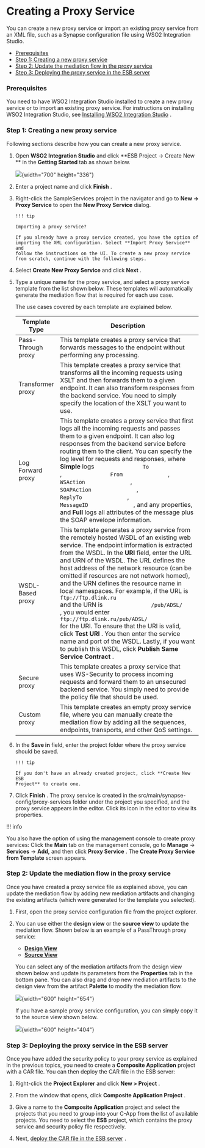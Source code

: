 # Creating a Proxy Service

You can create a new proxy service or import an existing proxy service
from an XML file, such as a Synapse configuration file using WSO2
Integration Studio.

-   [Prerequisites](#CreatingaProxyService-Prerequisites)
-   [Step 1: Creating a new proxy
    service](#CreatingaProxyService-createStep1:Creatinganewproxyservice)
-   [Step 2: Update the mediation flow in the proxy
    service](#CreatingaProxyService-Step2:Updatethemediationflowintheproxyservice)
-   [Step 3: Deploying the proxy service in the ESB
    server](#CreatingaProxyService-Step3:DeployingtheproxyserviceintheESBserver)

### Prerequisites

You need to have WSO2 Integration Studio installed to create a new proxy
service or to import an existing proxy service. For instructions on
installing WSO2 Integration Studio, see [Installing WSO2 Integration
Studio](https://docs.wso2.com/display/EI611/Installing+Enterprise+Integrator+Tooling)
.

### Step 1: Creating a new proxy service

Following sections describe how you can create a new proxy service.

1.  Open **WSO2 Integration Studio** and click **ESB Project → Create
    New ** in the **Getting Started** tab as shown below.

    ![](attachments/119130913/119130914.png){width="700" height="336"}  

2.  Enter a project name and click **Finish** .

3.  Right-click the SampleServices project in the navigator and go to
    **New → Proxy Service** to open the **New Proxy Service** dialog.

        !!! tip
    
        Importing a proxy service?
    
        If you already have a proxy service created, you have the option of
        importing the XML configuration. Select **Import Proxy Service** and
        follow the instructions on the UI. To create a new proxy service
        from scratch, continue with the following steps.
    

4.  Select **Create New Proxy Service** and click **Next** .

5.  Type a unique name for the proxy service, and select a proxy service
    template from the list shown below. These templates will
    automatically generate the mediation flow that is required for each
    use case.

    The use cases covered by each template are explained below.

    <table>
    <colgroup>
    <col style="width: 12%" />
    <col style="width: 87%" />
    </colgroup>
    <thead>
    <tr class="header">
    <th>Template Type</th>
    <th>Description</th>
    </tr>
    </thead>
    <tbody>
    <tr class="odd">
    <td>Pass-Through proxy</td>
    <td>This template creates a proxy service that forwards messages to the endpoint without performing any processing.</td>
    </tr>
    <tr class="even">
    <td>Transformer proxy</td>
    <td>This template creates a proxy service that transforms all the incoming requests using XSLT and then forwards them to a given endpoint. It can also transform responses from the backend service. You need to simply specify the location of the XSLT you want to use.</td>
    </tr>
    <tr class="odd">
    <td>Log Forward proxy</td>
    <td>This template creates a proxy service that first logs all the incoming requests and passes them to a given endpoint. It can also log responses from the backend service before routing them to the client. You can specify the log level for requests and responses, where <strong>Simple</strong> logs <code>               To              </code> , <code>               From              </code> , <code>               WSAction              </code> , <code>               SOAPAction              </code> , <code>               ReplyTo              </code> , <code>               MessageID              </code> , and any properties, and <strong>Full</strong> logs all attributes of the message plus the SOAP envelope information.</td>
    </tr>
    <tr class="even">
    <td>WSDL-Based proxy</td>
    <td>This template generates a proxy service from the remotely hosted WSDL of an existing web service. The endpoint information is extracted from the WSDL. In the <strong>URI</strong> field, enter the URL and URN of the WSDL. The URL defines the host address of the network resource (can be omitted if resources are not network homed), and the URN defines the resource name in local namespaces. For example, if the URL is <code>                                                ftp://ftp.dlink.ru                                             </code> and the URN is <code>               /pub/ADSL/              </code> , you would enter <code>                                                ftp://ftp.dlink.ru/pub/ADSL/                                             </code> for the URI. To ensure that the URI is valid, click <strong>Test URI</strong> . You then enter the service name and port of the WSDL. Lastly, if you want to publish this WSDL, click <strong>Publish Same Service Contract</strong> .</td>
    </tr>
    <tr class="odd">
    <td>Secure proxy</td>
    <td>This template creates a proxy service that uses WS-Security to process incoming requests and forward them to an unsecured backend service. You simply need to provide the policy file that should be used.</td>
    </tr>
    <tr class="even">
    <td>Custom proxy</td>
    <td>This template creates an empty proxy service file, where you can manually create the mediation flow by adding all the sequences, endpoints, transports, and other QoS settings.</td>
    </tr>
    </tbody>
    </table>

6.  In the **Save in** field, enter the project folder where the proxy
    service should be saved.

        !!! tip
    
        If you don't have an already created project, click **Create New ESB
        Project** to create one.
    

7.  Click **Finish** . The proxy service is created in the
    src/main/synapse-config/proxy-services folder under the project you
    specified, and the proxy service appears in the editor. Click its
    icon in the editor to view its properties.

!!! info

You also have the option of using the management console to create proxy
services: Click the **Main** tab on the management console, go to
**Manage** -\> **Services** -\> **Add,** and then click **Proxy
Service** . The **Create Proxy Service from Template** screen appears.


### Step 2: Update the mediation flow in the proxy service

Once you have created a proxy service file as explained above, you can
update the mediation flow by adding new mediation artifacts and changing
the existing artifacts (which were generated for the template you
selected).

1.  First, open the proxy service configuration file from the project
    explorer.
2.  You can use either the **design view** or the **source view** to
    update the mediation flow. Shown below is an example of a
    PassThrough proxy service:

    -   [**Design View**](#64f180d33eec49b49ba90427910ca586)
    -   [**Source View**](#e73439b24065458fa46821b09b7ff941)

    You can select any of the mediation artifacts from the design view
    shown below and update its parameters from the **Properties** tab in
    the bottom pane. You can also drag and drop new mediation artifacts
    to the design view from the artifact **Palette** to modify the
    mediation flow.

    ![](attachments/119130913/119130917.png){width="600" height="654"}

    If you have a sample proxy service configuration, you can simply
    copy it to the source view shown below.

    ![](attachments/119130913/119130916.png){width="600" height="404"}

### Step 3: Deploying the proxy service in the ESB server

Once you have added the security policy to your proxy service as
explained in the previous topics, you need to create a **Composite
Application** project with a CAR file. You can then deploy the CAR file
in the ESB server:

1.  Right-click the **Project Explorer** and click **New \> Project** .
2.  From the window that opens, click **Composite Application Project**
    .
3.  Give a name to the **Composite Application** project and select the
    projects that you need to group into your C-App from the list of
    available projects. You need to select the **ESB** project, which
    contains the proxy service and security policy file respectively.

4.  Next, [deploy the CAR file in the ESB
    server](https://docs.wso2.com/display/ADMIN44x/Deploying+Composite+Applications+in+the+Server)
    .
